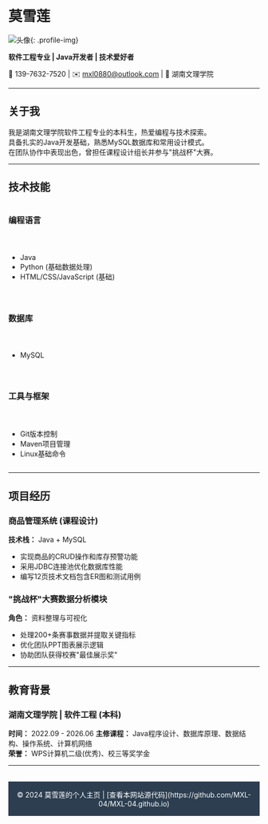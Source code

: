
# 莫雪莲  
![头像](https://via.placeholder.com/150){: .profile-img}

**软件工程专业 | Java开发者 | 技术爱好者**  

📱 139-7632-7520 | ✉️ mxl0880@outlook.com | 🏫 湖南文理学院

---

## 关于我

我是湖南文理学院软件工程专业的本科生，热爱编程与技术探索。  
具备扎实的Java开发基础，熟悉MySQL数据库和常用设计模式。  
在团队协作中表现出色，曾担任课程设计组长并参与"挑战杯"大赛。

---

## 技术技能

<div class="skills-container">

### 编程语言
- Java 
- Python (基础数据处理)
- HTML/CSS/JavaScript (基础)

### 数据库
- MySQL

### 工具与框架
- Git版本控制
- Maven项目管理
- Linux基础命令

</div>

---

## 项目经历

### 商品管理系统 (课程设计)
**技术栈：** Java + MySQL
- 实现商品的CRUD操作和库存预警功能  
- 采用JDBC连接池优化数据库性能  
- 编写12页技术文档包含ER图和测试用例  

### "挑战杯"大赛数据分析模块
**角色：** 资料整理与可视化  
- 处理200+条赛事数据并提取关键指标  
- 优化团队PPT图表展示逻辑  
- 协助团队获得校赛"最佳展示奖"  

---

## 教育背景
### 湖南文理学院 | 软件工程 (本科)  
**时间：** 2022.09 - 2026.06 
**主修课程：** Java程序设计、数据库原理、数据结构、操作系统、计算机网络  
**荣誉：** WPS计算机二级(优秀)、校三等奖学金

---

<footer>
© 2024 莫雪莲的个人主页 | [查看本网站源代码](https://github.com/MXL-04/MXL-04.github.io)
</footer>

<style>
.profile-img {
    width: 150px;
    height: 150px;
    border-radius: 50%;
    object-fit: cover;
    border: 5px solid white;
    margin: 1rem auto;
    display: block;
}
.skills-container {
    display: grid;
    grid-template-columns: repeat(auto-fill, minmax(300px, 1fr));
    gap: 1.5rem;
}
footer {
    text-align: center;
    margin-top: 2rem;
    padding: 1rem;
    background: #2c3e50;
    color: white;
}
</style>
